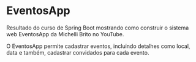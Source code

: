 # EventosApp
Resultado do curso de Spring Boot mostrando como construir o sistema web EventosApp da Michelli Brito no YouTube.

O EventosApp permite cadastrar eventos, incluindo detalhes como local, data e também, cadastrar convidados para cada evento.
